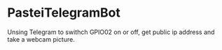 # PasteiTelegramBot
Unsing Telegram to swithch GPIO02 on or off, get public ip address and take a webcam picture.
